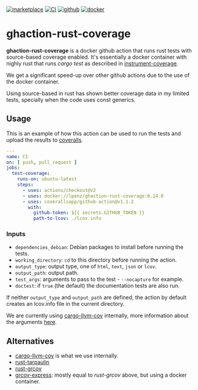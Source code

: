 [![marketplace](https://img.shields.io/badge/marketplace-rust--source--coverage-blue?logo=github)](https://github.com/marketplace/actions/rust-source-coverage)
[![CI](https://github.com/lpenz/ghaction-rust-coverage/actions/workflows/ci.yml/badge.svg)](https://github.com/lpenz/ghaction-rust-coverage/actions/workflows/ci.yml)
[![github](https://img.shields.io/github/v/release/lpenz/ghaction-rust-coverage?include_prereleases&label=release&logo=github)](https://github.com/lpenz/ghaction-rust-coverage/releases)
[![docker](https://img.shields.io/docker/v/lpenz/ghaction-rust-coverage?label=release&logo=docker&sort=semver)](https://hub.docker.com/repository/docker/lpenz/ghaction-rust-coverage)

# ghaction-rust-coverage

**ghaction-rust-coverage** is a docker github action that runs rust
tests with source-based coverage enabled. It's essentially a docker
container with nighly rust that runs *cargo test* as described in
[instrument-coverage](https://doc.rust-lang.org/nightly/unstable-book/compiler-flags/instrument-coverage.html).

We get a significant speed-up over other github actions due to the use
of the docker container.

Using source-based in rust has shown better coverage data in my
limited tests, specially when the code uses const generics.


## Usage

This is an example of how this action can be used to run the tests and
upload the results to [coveralls](https://coveralls.io/).

```yml
---
name: CI
on: [ push, pull_request ]
jobs:
  test-coverage:
    runs-on: ubuntu-latest
    steps:
      - uses: actions/checkout@v2
      - uses: docker://lpenz/ghaction-rust-coverage:0.14.0
      - uses: coverallsapp/github-action@v1.1.2
        with:
          github-token: ${{ secrets.GITHUB_TOKEN }}
          path-to-lcov: ./lcov.info
```


### Inputs

- `dependencies_debian`: Debian packages to install before running the tests.
- `working_directory`: `cd` to this directory before running the action.
- `output_type`: output type, one of `html`, `text`, `json` or `lcov`.
- `output_path`: output path.
- `test_args`: arguments to pass to the test - `--nocapture` for example.
- `doctest`: if `true` (the default) the documentation tests are also run.


If neither `output_type` and `output_path` are defined, the action by
default creates an lcov.info file in the current directory.

We are currently using
[cargo-llvm-cov](https://crates.io/crates/cargo-llvm-cov) internally,
more information about the arguments [here](https://crates.io/crates/cargo-llvm-cov).

## Alternatives

- [cargo-llvm-cov](https://crates.io/crates/cargo-llvm-cov) is what we
  use internally.
- [rust-tarpaulin](https://github.com/marketplace/actions/rust-tarpaulin)
- [rust-grcov](https://github.com/marketplace/actions/rust-grcov)
- [grcov-express](https://github.com/marketplace/actions/grcov-express):
  mostly equal to *rust-grcov* above, but using a docker container.

